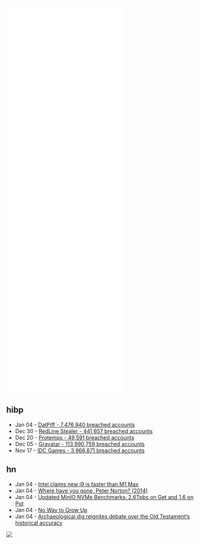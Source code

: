 ![Metrics](https://raw.githubusercontent.com/phixion/phixion/master/metrics.svg)

## hibp

<!--
for https://github.com/phixion/phixion/blob/main/.github/workflows/feeds.yml
-->
<!--START_SECTION:haveibeenpwnd-->
- Jan 04 - [DatPiff - 7,476,940 breached accounts](https://haveibeenpwned.com/PwnedWebsites#DatPiff)
- Dec 30 - [RedLine Stealer - 441,657 breached accounts](https://haveibeenpwned.com/PwnedWebsites#RedLineStealer)
- Dec 20 - [Protemps - 49,591 breached accounts](https://haveibeenpwned.com/PwnedWebsites#Protemps)
- Dec 05 - [Gravatar - 113,990,759 breached accounts](https://haveibeenpwned.com/PwnedWebsites#Gravatar)
- Nov 17 - [IDC Games - 3,966,871 breached accounts](https://haveibeenpwned.com/PwnedWebsites#IDCGames)
<!--END_SECTION:haveibeenpwnd-->

## hn

<!--
for https://github.com/phixion/phixion/blob/main/.github/workflows/feeds.yml
-->
<!--START_SECTION:hn-->
- Jan 04 - [Intel claims new i9 is faster than M1 Max](https://www.intc.com/news-events/press-releases/detail/1517/intel-engineers-fastest-mobile-processor-ever-with-12th-gen)
- Jan 04 - [Where have you gone, Peter Norton? (2014)](https://www.technologizer.com/2014/06/05/where-have-you-gone-peter-norton/)
- Jan 04 - [Updated MinIO NVMe Benchmarks: 2.6Tpbs on Get and 1.6 on Put](https://blog.min.io/nvme_benchmark/)
- Jan 04 - [No Way to Grow Up](https://www.nytimes.com/2022/01/04/briefing/american-children-crisis-pandemic.html)
- Jan 04 - [Archaeological dig reignites debate over the Old Testament’s historical accuracy](https://www.smithsonianmag.com/history/archaeological-dig-reignites-debate-old-testament-historical-accuracy-180979011/)
<!--END_SECTION:hn-->

<!--
for https://yhype.me
-->
![](https://hit.yhype.me/github/profile?user_id=13013670)
